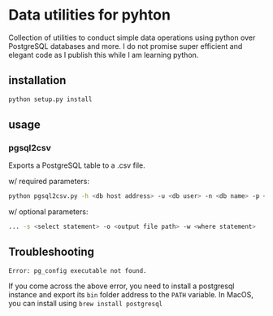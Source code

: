 # Data utilities for pyhton
Collection of utilities to conduct simple data operations using python over PostgreSQL databases and more. I do not promise super efficient and elegant code as I publish this while I am learning python.

## installation
```sh
python setup.py install
```

## usage
### pgsql2csv
Exports a PostgreSQL table to a .csv file.

w/ required parameters:
```sh
python pgsql2csv.py -h <db host address> -u <db user> -n <db name> -p <db password> -t <tablename>
```

w/ optional parameters:
```sh
... -s <select statement> -o <output file path> -w <where statement>
```

## Troubleshooting

`Error: pg_config executable not found.` 

If you come across the above error, you need to install a postgresql instance and export its `bin` folder address to the `PATH` variable. In MacOS, you can install using `brew install postgresql` 